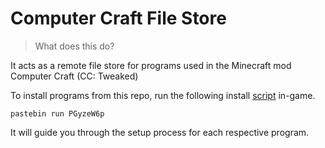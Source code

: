 # Computer Craft File Store

> What does this do?

It acts as a remote file store for programs used in the Minecraft mod Computer Craft (CC: Tweaked)

To install programs from this repo, run the following install [script](https://pastebin.com/ve2feFbv) in-game.

`pastebin run PGyzeW6p`

It will guide you through the setup process for each respective program.
